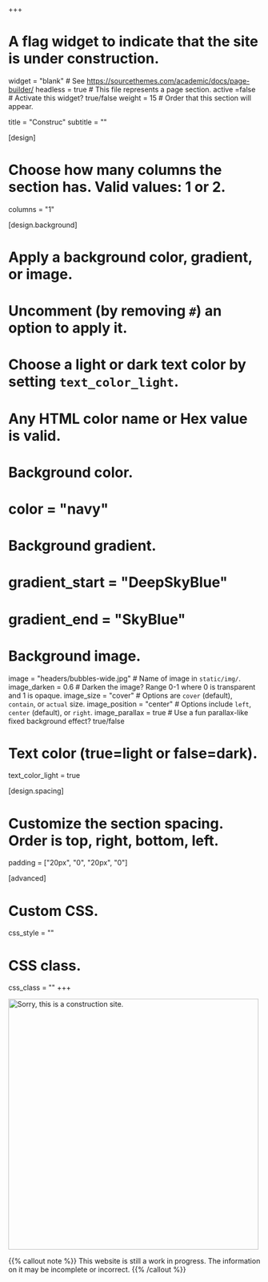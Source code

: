 +++
# A flag widget to indicate that the site is under construction.

widget = "blank"  # See https://sourcethemes.com/academic/docs/page-builder/
headless = true  # This file represents a page section.
active =false  # Activate this widget? true/false
weight = 15  # Order that this section will appear.

title = "Construc"
subtitle = ""

[design]

  # Choose how many columns the section has. Valid values: 1 or 2.
  columns = "1"

[design.background]

  # Apply a background color, gradient, or image.
  #   Uncomment (by removing `#`) an option to apply it.
  #   Choose a light or dark text color by setting `text_color_light`.
  #   Any HTML color name or Hex value is valid.

  # Background color.
  # color = "navy"

  # Background gradient.
  # gradient_start = "DeepSkyBlue"
  # gradient_end = "SkyBlue"

  # Background image.
  image = "headers/bubbles-wide.jpg"  # Name of image in `static/img/`.
  image_darken = 0.6  # Darken the image? Range 0-1 where 0 is transparent and 1 is opaque.
  image_size = "cover"  #  Options are `cover` (default), `contain`, or `actual` size.
  image_position = "center"  # Options include `left`, `center` (default), or `right`.
  image_parallax = true  # Use a fun parallax-like fixed background effect? true/false

  # Text color (true=light or false=dark).
  text_color_light = true

[design.spacing]
  # Customize the section spacing. Order is top, right, bottom, left.
  padding = ["20px", "0", "20px", "0"]

[advanced]
 # Custom CSS. 
 css_style = ""

 # CSS class.
 css_class = ""
+++


<!--img src="http://placekitten.com/700/200" alt="Under construction" width=700 -->
<img src="img/bild_orig.png" alt="Sorry, this is a construction site." width=500>

{{% callout note %}}
This website is still a work in progress. The information on it may be incomplete or incorrect.
{{% /callout %}}

